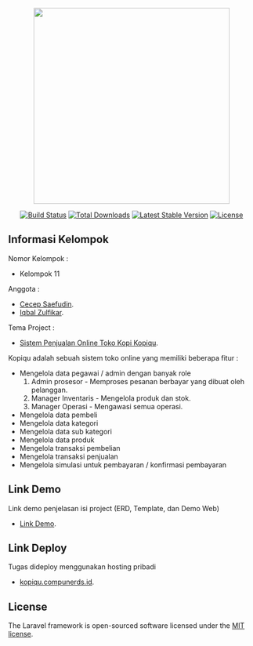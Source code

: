 <p align="center"><a href="https://laravel.com" target="_blank"><img src="https://raw.githubusercontent.com/laravel/art/master/logo-lockup/5%20SVG/2%20CMYK/1%20Full%20Color/laravel-logolockup-cmyk-red.svg" width="400"></a></p>

<p align="center">
<a href="https://travis-ci.org/laravel/framework"><img src="https://travis-ci.org/laravel/framework.svg" alt="Build Status"></a>
<a href="https://packagist.org/packages/laravel/framework"><img src="https://poser.pugx.org/laravel/framework/d/total.svg" alt="Total Downloads"></a>
<a href="https://packagist.org/packages/laravel/framework"><img src="https://poser.pugx.org/laravel/framework/v/stable.svg" alt="Latest Stable Version"></a>
<a href="https://packagist.org/packages/laravel/framework"><img src="https://poser.pugx.org/laravel/framework/license.svg" alt="License"></a>
</p>

## Informasi Kelompok

Nomor Kelompok :
- Kelompok 11

Anggota :

- [Cecep Saefudin](https://github.com/cecepshiro).
- [Iqbal Zulfikar](https://github.com/iqbaloid).

Tema Project : 

- [Sistem Penjualan Online Toko Kopi Kopiqu](http://kopiqu.compunerds.id).

Kopiqu adalah sebuah sistem toko online yang memiliki beberapa fitur :

- Mengelola data pegawai / admin dengan banyak role
  1. Admin prosesor - Memproses pesanan berbayar yang dibuat oleh pelanggan.
  2. Manager Inventaris - Mengelola produk dan stok.
  3. Manager Operasi - Mengawasi semua operasi.
- Mengelola data pembeli
- Mengelola data kategori
- Mengelola data sub kategori
- Mengelola data produk
- Mengelola transaksi pembelian
- Mengelola transaksi penjualan
- Mengelola simulasi untuk pembayaran / konfirmasi pembayaran

## Link Demo

Link demo penjelasan isi project (ERD, Template, dan Demo Web)

- [Link Demo](http://kopiqu.compunerds.id).

## Link Deploy

Tugas dideploy menggunakan hosting pribadi

- [kopiqu.compunerds.id](http://kopiqu.compunerds.id).

## License

The Laravel framework is open-sourced software licensed under the [MIT license](https://opensource.org/licenses/MIT).
